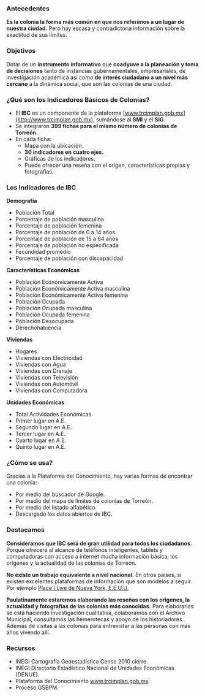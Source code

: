 
### Antecedentes

**Es la colonia la forma más común en que nos referimos a un lugar de nuestra ciudad.** Pero hay escasa y contradictoria información sobre la exactitud de sus límites.

### Objetivos

Dotar de un **instrumento informativo** que **coadyuve a la planeación y toma de decisiones** tanto de instancias gubernamentales, empresariales, de investigación académica así como **de interés ciudadano a un nivel más cercano** a la dinámica social, que son las colonias de una ciudad.

### ¿Qué son los Indicadores Básicos de Colonias?

* El **IBC** es un componente de la plataforma [www.trcimplan.gob.mx](http://www.trcimplan.gob.mx), sumándose al **SMI** y el **SIG.**
* Se integraron **399 fichas para el mismo número de colonias de Torreón.**
* En cada ficha:
    * Mapa con la ubicación.
    * **30 indicadores en cuatro ejes.**
    * Gráficas de los indicadores.
    * Puede ofrecer una reseña con el origen, características propias y fotografías.

### Los Indicadores de IBC

**Demografía**

* Población Total
* Porcentaje de población masculina
* Porcentaje de población femenina
* Porcentaje de población de 0 a 14 años
* Porcentaje de población de 15 a 64 años
* Porcentaje de población no especificada
* Fecundidad promedio
* Porcentaje de población con discapacidad

**Características Económicas**

* Población Económicamente Activa
* Población Económicamente Activa masculina
* Población Económicamente Activa femenina
* Población Ocupada
* Población Ocupada masculina
* Población Ocupada femenina
* Población Desocupada
* Derechohabiencia

**Viviendas**

* Hogares
* Viviendas con Electricidad
* Viviendas con Agua
* Viviendas con Drenaje
* Viviendas con Televisión
* Viviendas con Automóvil
* Viviendas con Computadora

**Unidades Económicas**

* Total Actividades Económicas
* Primer lugar en A.E.
* Segundo lugar en A.E.
* Tercer lugar en A.E.
* Cuarto lugar en A.E.
* Quinto lugar en A.E.

### ¿Cómo se usa?

Gracias a la Plataforma del Conocimiento, hay varias formas de encontrar una colonia:

* Por medio del buscador de Google.
* Por medio del mapa de límites de colonias de Torreón.
* Por medio del listado alfabético.
* Descargado los datos abiertos de IBC.

### Destacamos

**Consideramos que IBC será de gran utilidad para todos los ciudadanos.** Porque ofrecerá al alcance de teléfonos inteligentes, tablets y computadoras con acceso a internet mucha información básica, los orígenes y la actualidad de las colonias de Torreón.

**No existe un trabajo equivalente a nivel nacional.** En otros países, sí existen excelentes plataformas de información que son modelos a seguir. Por ejemplo [Place I Live de Nueva York, E.E.U.U.](https://newyork.placeilive.com/)

**Paulatinamente estaremos elaborando las reseñas con los orígenes, la actualidad y fotografías de las colonias más conocidas.** Para elaborarlas se está haciendo investigación cualitativa, colaboramos con el Archivo Municipal, consultamos las hemerotecas y apoyo de los historiadores. Además de visitas a las colonias para entrevistar a las personas con más años vivendo allí.

### Recursos

* INEGI Cartografía Geoestadística Censo 2010 cierre.
* INEGI Directorio Estadístico Nacional de Unidades Económicas (DENUE).
* Plataforma del Conocimiento www.trcimplan.gob.mx.
* Proceso GSBPM.
